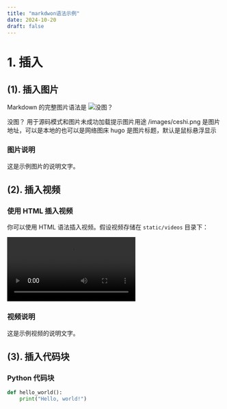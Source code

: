 ```yaml
---
title: "markdwon语法示例"
date: 2024-10-20
draft: false
---
```


# 1. 插入
## (1). 插入图片
Markdown 的完整图片语法是 ![没图？](/images/ceshi.png "hugo为了测试")

没图？ 用于源码模式和图片未成功加载提示图片用途
/images/ceshi.png 是图片地址，可以是本地的也可以是网络图床
hugo 是图片标题，默认是鼠标悬浮显示

### 图片说明

这是示例图片的说明文字。

## (2). 插入视频

### 使用 HTML 插入视频

你可以使用 HTML 语法插入视频。假设视频存储在 `static/videos` 目录下：

<video controls>
  <source src="/videos/example-video.mp4" type="video/mp4">
  Your browser does not support the video tag.
</video>

### 视频说明

这是示例视频的说明文字。

## (3). 插入代码块

### Python 代码块

```python
def hello_world():
    print("Hello, world!")
